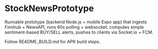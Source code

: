 # StockNewsPrototype

Runnable prototype (backend Node.js + mobile Expo app) that ingests Finnhub + NewsAPI,
runs 60s polling + websocket, computes simple sentiment-based BUY/SELL alerts,
pushes to clients via Socket.io + FCM.

Follow README_BUILD.md for APK build steps.
